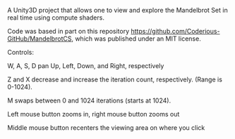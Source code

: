 A Unity3D project that allows one to view and explore the Mandelbrot Set in real time using compute shaders.

Code was based in part on this repository https://github.com/Coderious-GitHub/MandelbrotCS, which was published under an MIT license.

Controls:

W, A, S, D pan Up, Left, Down, and Right, respectively

Z and X decrease and increase the iteration count, respectively. (Range is 0-1024).

M swaps between 0 and 1024 iterations (starts at 1024).

Left mouse button zooms in, right mouse button zooms out

Middle mouse button recenters the viewing area on where you click